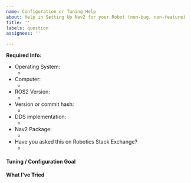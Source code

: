 ```yaml
---
name: Configuration or Tuning Help
about: Help in Setting Up Nav2 for your Robot (non-bug, non-feature)
title: ''
labels: question
assignees: ''

---
```


<!--
For general questions, please ask on Robotics Stack Exchange: https://robotics.stackexchange.com/, make sure to include at least the `ros2` and `nav2` tags and the rosdistro version you are running, e.g. `ardent`.
For general design discussions, please post on discourse: https://discourse.ros.org/c/ng-ros
Not sure if this is the right repository? Open an issue on https://github.com/ros-navigation/navigation2
For Bug report or feature requests, please fill out the relevant category below
-->

**Required Info:**

- Operating System:
  - <!-- OS and version (e.g. Windows 10, Ubuntu 16.04...) -->
- Computer:
  - <!-- Nvidia Jetson Orin, 13th Gen Intel NUC, Ryzen 9 7940-HS -->
- ROS2 Version:
  - <!-- ROS2 distribution and install method (e.g. Foxy binaries, Dashing source...) -->
- Version or commit hash:
  - <!-- from source: output of `git -C navigation2 rev-parse HEAD
         apt binaries: output of: dpkg-query --show "ros-$ROS_DISTRO-navigation2"
                              or: dpkg-query --show "ros-$ROS_DISTRO-nav2-*" -->
- DDS implementation:
  - <!-- rmw_implementation used (e.g. Fast-RTPS, RTI Connext, etc.) -->
- Nav2 Package:
  - <!-- MPPI, DWB, Smac, etc-->
- Have you asked this on Robotics Stack Exchange?
  - <!-- If yes, provide a link -->

#### Tuning / Configuration Goal
<!-- Description in a few sentences what the aim is that you're trying to tune / configure -->

#### What I've Tried
<!-- Description **in detail** what you've tried, methodology, graphs or figures, and progress -->
<!-- Note: Maintainer time is limited, I understand that you may be directed to community resources like docs.nav2.org, Robotics Stack Exchange, or other community help resources. -->
